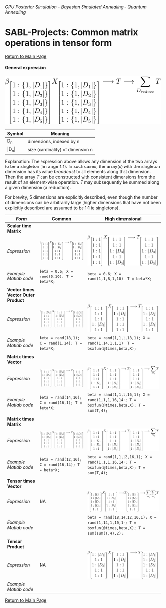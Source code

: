 ###### *GPU Posterior Simulation - Bayesian Simulated Annealing - Quantum Annealing*
# SABL-Projects: Common matrix operations in tensor form
[Return to Main Page](/)
#### General expression

![Tensor](tensormath.svg)


Symbol | Meaning
---- | ------------------------
 D<sub>n</sub>  | dimensions, indexed by n 
 \|D<sub>n</sub>\| | size (cardinality) of dimension n

Explanation:
The expression above allows any dimension of the two arrays to be a singleton (ie range 1:1).  In such cases, the array(s) with the singleton dimension has its value *broadcast* to all elements along that dimension.  Then the array *T* can be constructed with consistent dimensions from the result of an element-wise operation.  *T* may subsequently be summed along a given dimension (a reduction).

For brevity, 5 dimensions are explicitly described, even though the number of dimensions can be arbitrarily large (higher dimensions that have not been explicitly described are assumed to be 1:1 ie singletons).
 
*Form*    | Common | High dimensional
--------- | ------ | ----------------
**Scalar time Matrix** | |
*Expression* | ![Tensor](TensorMath2.svg) | ![Tensor](TensorMath3.svg)
*Example Matlab code* | ```beta = 0.6; X = rand(8,10); T = beta*X;``` | ```beta = 0.6; X = rand(1,1,8,1,10); T = beta*X;```
 | |
**Vector times Vector Outer Product** |  | 
*Expression* | ![Tensor](TensorMath4.svg) | ![Tensor](TensorMath5.svg)
*Example Matlab code* | ```beta = rand(18,1); X = rand(1,14); T = beta*X;```  | ```beta = rand(1,1,1,18,1); X = rand(1,14,1,1,1); T = bsxfun(@times,beta,X);```
 | |
**Matrix times Vector** | |
*Expression* | ![Tensor](TensorMath6.svg) | ![Tensor](TensorMath7.svg)
*Example Matlab code*  | ```beta = rand(14,16); X = rand(16,1); T = beta*X;``` | ```beta = rand(1,1,1,16,1); X = rand(1,1,1,16,14); T = bsxfun(@times,beta,X); T = sum(T,4);```
 | |
**Matrix times Matrix** | |
*Expression* | ![Tensor](TensorMath8.svg) | ![Tensor](TensorMath9.svg)
*Example Matlab code* | ```beta = rand(12,16); X = rand(16,14); T = beta*X;``` | ```beta = rand(1,1,12,16,1); X = rand(1,1,1,16,14); T = bsxfun(@times,beta,X); T = sum(T,4);```
 | |
**Tensor times Vector** | |
*Expression* | NA | ![Tensor](TensorMath10.svg)
*Example Matlab code* | | ```beta = rand(18,14,12,10,1); X = rand(1,14,1,10,1); T = bsxfun(@times,beta,X); T = sum(sum(T,4),2);```
 | |
**Tensor Product** | |
*Expression* | NA | ![Tensor](TensorMath11.svg)
*Example Matlab code* | |

[Return to Main Page](/)
